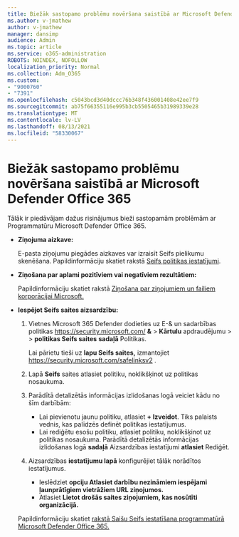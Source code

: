 ```yaml
---
title: Biežāk sastopamo problēmu novēršana saistībā ar Microsoft Defender Office 365
ms.author: v-jmathew
author: v-jmathew
manager: dansimp
audience: Admin
ms.topic: article
ms.service: o365-administration
ROBOTS: NOINDEX, NOFOLLOW
localization_priority: Normal
ms.collection: Adm_O365
ms.custom:
- "9000760"
- "7391"
ms.openlocfilehash: c5043bcd3d40dccc76b348f436001408e42ee7f9
ms.sourcegitcommit: ab75f66355116e995b3cb5505465b31989339e28
ms.translationtype: MT
ms.contentlocale: lv-LV
ms.lasthandoff: 08/13/2021
ms.locfileid: "58330067"
---
```

# <a name="fix-common-problems-with-microsoft-defender-for-office-365"></a>Biežāk sastopamo problēmu novēršana saistībā ar Microsoft Defender Office 365

Tālāk ir piedāvājam dažus risinājumus bieži sastopamām problēmām ar Programmatūru Microsoft Defender Office 365.

- **Ziņojuma aizkave:**

  E-pasta ziņojumu piegādes aizkaves var izraisīt Seifs pielikumu skenēšana. Papildinformāciju skatiet rakstā [Seifs politikas iestatījumi](https://docs.microsoft.com/microsoft-365/security/office-365-security/safe-attachments#safe-attachments-policy-settings).

- **Ziņošana par aplami pozitīviem vai negatīviem rezultātiem:**

  Papildinformāciju skatiet rakstā [Ziņošana par ziņojumiem un failiem korporācijai Microsoft.](https://docs.microsoft.com/microsoft-365/security/office-365-security/report-junk-email-messages-to-microsoft)

- **Iespējot Seifs saites aizsardzību:**

  1. Vietnes Microsoft 365 Defender dodieties uz E-& un sadarbības politikas <https://security.microsoft.com/> **&** \> **Kārtulu** apdraudējumu \>  \> **politikas Seifs saites** **sadaļā** Politikas.

     Lai pārietu tieši uz **lapu Seifs saites,** izmantojiet <https://security.microsoft.com/safelinksv2> .

  2. Lapā **Seifs** saites atlasiet politiku, noklikšķinot uz politikas nosaukuma.
  3. Parādītā detalizētās informācijas izlidošanas logā veiciet kādu no šīm darbībām:
     - Lai pievienotu jaunu politiku, atlasiet **+ Izveidot**. Tiks palaists vednis, kas palīdzēs definēt politikas iestatījumus.
     - Lai rediģētu esošu politiku, atlasiet politiku, noklikšķinot uz politikas nosaukuma. Parādītā detalizētās informācijas izlidošanas logā **sadaļā** Aizsardzības iestatījumi **atlasiet** Rediģēt.
  4. Aizsardzības **iestatījumu lapā** konfigurējiet tālāk norādītos iestatījumus.
     - Ieslēdziet **opciju Atlasiet darbību nezināmiem iespējami ļaunprātīgiem vietrāžiem URL ziņojumos.**
     - Atlasiet **Lietot drošās saites ziņojumiem, kas nosūtīti organizācijā.**

  Papildinformāciju skatiet [rakstā Saišu Seifs iestatīšana programmatūrā Microsoft Defender Office 365.](https://docs.microsoft.com/microsoft-365/security/office-365-security/set-up-safe-links-policies)
